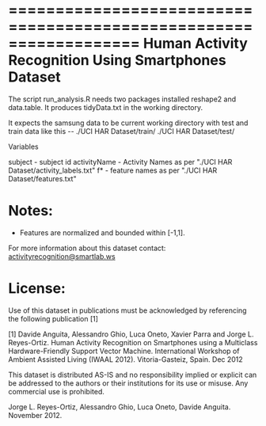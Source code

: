 ==================================================================
Human Activity Recognition Using Smartphones Dataset
==================================================================

The script run_analysis.R needs two packages  installed reshape2 and data.table. 
It produces tidyData.txt in the working directory.

It expects the samsung data to be current working directory with test and train data like this --
./UCI HAR Dataset/train/
./UCI HAR Dataset/test/

Variables 

 subject  - subject id
 activityName  - Activity Names as per "./UCI HAR Dataset/activity_labels.txt"
 f* - feature names as per "./UCI HAR Dataset/features.txt"



Notes: 
======
- Features are normalized and bounded within [-1,1].



For more information about this dataset contact: activityrecognition@smartlab.ws

License:
========
Use of this dataset in publications must be acknowledged by referencing the following publication [1] 

[1] Davide Anguita, Alessandro Ghio, Luca Oneto, Xavier Parra and Jorge L. Reyes-Ortiz. Human Activity Recognition on Smartphones using a Multiclass Hardware-Friendly Support Vector Machine. International Workshop of Ambient Assisted Living (IWAAL 2012). Vitoria-Gasteiz, Spain. Dec 2012

This dataset is distributed AS-IS and no responsibility implied or explicit can be addressed to the authors or their institutions for its use or misuse. Any commercial use is prohibited.

Jorge L. Reyes-Ortiz, Alessandro Ghio, Luca Oneto, Davide Anguita. November 2012.